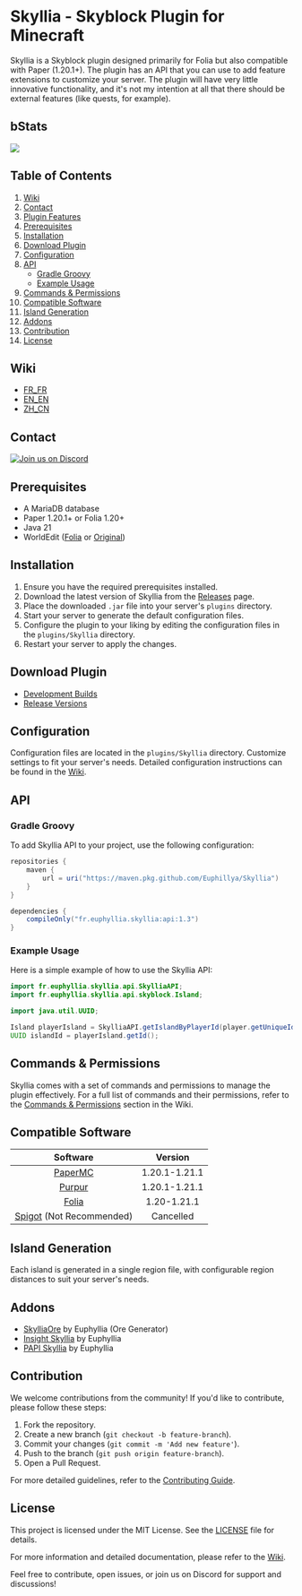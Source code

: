 # Skyllia - Skyblock Plugin for Minecraft

Skyllia is a Skyblock plugin designed primarily for Folia but also compatible with Paper (1.20.1+). The plugin has an API that you can use to add feature extensions to customize your server. The plugin will have very little innovative functionality, and it's not my intention at all that there should be external features (like quests, for example).

## bStats

[![](https://bstats.org/signatures/bukkit/Skyllia.svg)](https://bstats.org/plugin/bukkit/Skyllia/20874)

## Table of Contents

1. [Wiki](#wiki)
2. [Contact](#contact)
3. [Plugin Features](#plugin-features)
4. [Prerequisites](#prerequisites)
5. [Installation](#installation)
6. [Download Plugin](#download-plugin)
7. [Configuration](#configuration)
8. [API](#api)
    - [Gradle Groovy](#gradle-groovy)
    - [Example Usage](#example-usage)
9. [Commands & Permissions](#commands--permissions)
10. [Compatible Software](#compatible-software)
11. [Island Generation](#island-generation)
12. [Addons](#addons)
13. [Contribution](#contribution)
14. [License](#license)

## Wiki

- [FR_FR](https://github.com/Euphillya/Skyllia/wiki)
- [EN_EN](https://github.com/Euphillya/Skyllia/tree/dev/wiki/en_en/all_files)
- [ZH_CN](https://github.com/Euphillya/Skyllia/tree/dev/wiki/zh_cn/all_files)

## Contact

[![Join us on Discord](https://discord.com/api/guilds/1196471429936463943/widget.png?style=banner2)](https://discord.gg/uUJQEB7XNN)

## Prerequisites

- A MariaDB database
- Paper 1.20.1+ or Folia 1.20+
- Java 21
- WorldEdit ([Folia](https://github.com/Euphillya/WorldEdit-Folia/actions) or [Original](https://modrinth.com/plugin/worldedit/versions?l=bukkit))

## Installation

1. Ensure you have the required prerequisites installed.
2. Download the latest version of Skyllia from the [Releases](https://modrinth.com/plugin/skyllia) page.
3. Place the downloaded `.jar` file into your server's `plugins` directory.
4. Start your server to generate the default configuration files.
5. Configure the plugin to your liking by editing the configuration files in the `plugins/Skyllia` directory.
6. Restart your server to apply the changes.

## Download Plugin

- [Development Builds](https://github.com/Euphillya/Skyllia/actions)
- [Release Versions](https://modrinth.com/plugin/skyllia)

## Configuration

Configuration files are located in the `plugins/Skyllia` directory. Customize settings to fit your server's needs. Detailed configuration instructions can be found in the [Wiki](https://github.com/Euphillya/Skyllia/wiki/Configuration).

## API

### Gradle Groovy

To add Skyllia API to your project, use the following configuration:

```groovy
repositories {
    maven {
        url = uri("https://maven.pkg.github.com/Euphillya/Skyllia")
    }
}

dependencies {
    compileOnly("fr.euphyllia.skyllia:api:1.3")
}
```

### Example Usage

Here is a simple example of how to use the Skyllia API:

```java
import fr.euphyllia.skyllia.api.SkylliaAPI;
import fr.euphyllia.skyllia.api.skyblock.Island;

import java.util.UUID;

Island playerIsland = SkylliaAPI.getIslandByPlayerId(player.getUniqueId()).join();
UUID islandId = playerIsland.getId();
```

## Commands & Permissions

Skyllia comes with a set of commands and permissions to manage the plugin effectively. For a full list of commands and their permissions, refer to the [Commands & Permissions](https://github.com/Euphillya/Skyllia/wiki/Commands-and-Permissions) section in the Wiki.

## Compatible Software

|                       Software                       |    Version    |
|:----------------------------------------------------:|:-------------:|
|    [PaperMC](https://papermc.io/downloads/paper)     | 1.20.1-1.21.1 |
|            [Purpur](https://purpurmc.org)            | 1.20.1-1.21.1 |
|      [Folia](https://papermc.io/software/folia)      |  1.20-1.21.1  |
| [Spigot](https://www.spigotmc.org) (Not Recommended) |   Cancelled   |

## Island Generation

Each island is generated in a single region file, with configurable region distances to suit your server's needs.

## Addons

- [SkylliaOre](https://github.com/Euphillya/Skyllia-Ore) by Euphyllia (Ore Generator)
- [Insight Skyllia](https://github.com/Euphillya/Insights-Skyllia) by Euphyllia
- [PAPI Skyllia](https://github.com/Euphillya/Skyllia-PAPI) by Euphyllia

## Contribution

We welcome contributions from the community! If you'd like to contribute, please follow these steps:

1. Fork the repository.
2. Create a new branch (`git checkout -b feature-branch`).
3. Commit your changes (`git commit -m 'Add new feature'`).
4. Push to the branch (`git push origin feature-branch`).
5. Open a Pull Request.

For more detailed guidelines, refer to the [Contributing Guide](CONTRIBUTING.md).

## License

This project is licensed under the MIT License. See the [LICENSE](LICENSE) file for details.

For more information and detailed documentation, please refer to the [Wiki](https://github.com/Euphillya/Skyllia/wiki).

Feel free to contribute, open issues, or join us on Discord for support and discussions!

